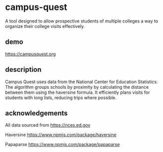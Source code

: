# campus-quest
A tool designed to allow prospective students of multiple colleges a way to organize their college visits effectively.

## demo

https://campusquest.org

## description

Campus Quest uses data from the National Center for Education Statistics. The algorithm groups schools by proximity by calculating the distance between them using the haversine formula. It efficiently plans visits for students with long lists, reducing trips where possible.

## acknowledgements
All data sourced from https://nces.ed.gov

Haversine https://www.npmjs.com/package/haversine

Papaparse https://www.npmjs.com/package/papaparse
